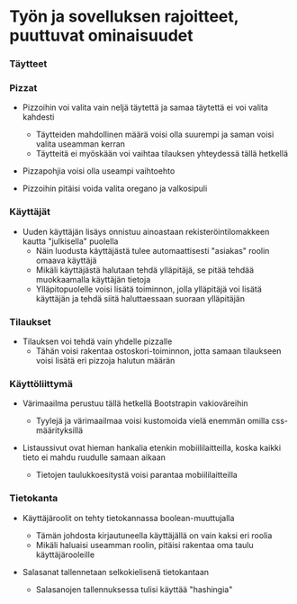# Työn ja sovelluksen rajoitteet, puuttuvat ominaisuudet

### Täytteet

### Pizzat
- Pizzoihin voi valita vain neljä täytettä ja samaa täytettä ei voi valita kahdesti
  - Täytteiden mahdollinen määrä voisi olla suurempi ja saman voisi valita useamman kerran
  - Täytteitä ei myöskään voi vaihtaa tilauksen yhteydessä tällä hetkellä

- Pizzapohjia voisi olla useampi vaihtoehto

- Pizzoihin pitäisi voida valita oregano ja valkosipuli

### Käyttäjät
- Uuden käyttäjän lisäys onnistuu ainoastaan rekisteröintilomakkeen kautta "julkisella" puolella
  - Näin luodusta käyttäjästä tulee automaattisesti "asiakas" roolin omaava käyttäjä
  - Mikäli käyttäjästä halutaan tehdä ylläpitäjä, se pitää tehdää muokkaamalla käyttäjän tietoja
  - Ylläpitopuolelle voisi lisätä toiminnon, jolla ylläpitäjä voi lisätä käyttäjän ja tehdä siitä haluttaessaan suoraan ylläpitäjän

### Tilaukset
- Tilauksen voi tehdä vain yhdelle pizzalle
  - Tähän voisi rakentaa ostoskori-toiminnon, jotta samaan tilaukseen voisi lisätä eri pizzoja halutun määrän

### Käyttöliittymä
- Värimaailma perustuu tällä hetkellä Bootstrapin vakioväreihin
  - Tyylejä ja värimaailmaa voisi kustomoida vielä enemmän omilla css-määrityksillä

- Listaussivut ovat hieman hankalia etenkin mobiililaitteilla, koska kaikki tieto ei mahdu ruudulle samaan aikaan
  - Tietojen taulukkoesitystä voisi parantaa mobiililaitteilla

### Tietokanta
- Käyttäjäroolit on tehty tietokannassa boolean-muuttujalla
  - Tämän johdosta kirjautuneella käyttäjällä on vain kaksi eri roolia
  - Mikäli haluaisi useamman roolin, pitäisi rakentaa oma taulu käyttäjärooleille

- Salasanat tallennetaan selkokielisenä tietokantaan
  - Salasanojen tallennuksessa tulisi käyttää "hashingia"
